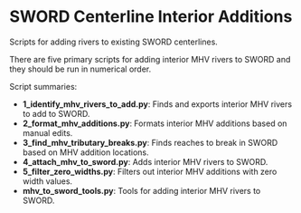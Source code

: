 # SWORD Centerline Interior Additions
Scripts for adding rivers to existing SWORD centerlines.

There are five primary scripts for adding interior MHV rivers to SWORD and they should be run in numerical order.

Script summaries:
- **1_identify_mhv_rivers_to_add.py**: Finds and exports interior MHV rivers to add to SWORD.
- **2_format_mhv_additions.py**: Formats interior MHV additions based on manual edits. 
- **3_find_mhv_tributary_breaks.py**: Finds reaches to break in SWORD based on MHV addition locations. 
- **4_attach_mhv_to_sword.py**: Adds interior MHV rivers to SWORD.
- **5_filter_zero_widths.py**: Filters out interior MHV additions with zero width values. 
- **mhv_to_sword_tools.py**: Tools for adding interior MHV rivers to SWORD. 
